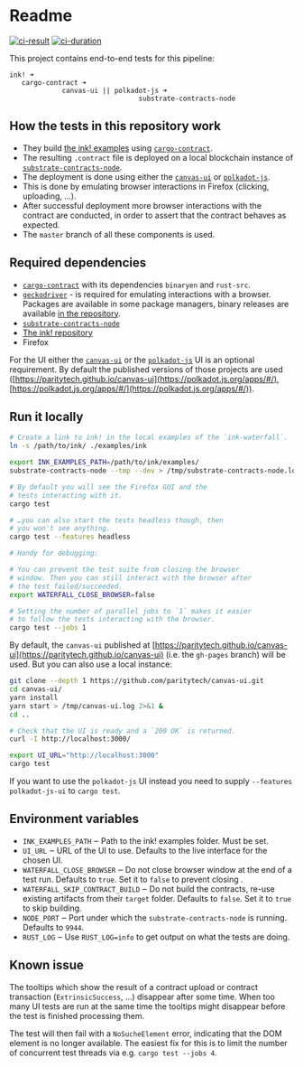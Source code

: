 # Readme

[![ci-result][a1]][a2] [![ci-duration][b1]][b2]

[a1]: https://gitlab.parity.io/parity/ink-waterfall/badges/master/pipeline.svg
[a2]: https://gitlab.parity.io/parity/ink-waterfall/pipelines
[b1]: https://img.shields.io/badge/dynamic/json.svg?label=ci%20execution%20time&url=https://gitlab.parity.io/parity/ink-waterfall/-/jobs/artifacts/master/raw/badge.json?job=build_badge&query=duration&colorB=brightgreen
[b2]: https://gitlab.parity.io/parity/ink-waterfall/pipelines

This project contains end-to-end tests for this pipeline:

```
ink! ➜
   cargo-contract ➜
             canvas-ui || polkadot-js ➜
                                substrate-contracts-node
```


## How the tests in this repository work

* They build [the ink! examples](https://github.com/paritytech/ink/tree/master/examples)
  using [`cargo-contract`](https://github.com/paritytech/cargo-contract).
* The resulting `.contract` file is deployed on a local blockchain instance of
  [`substrate-contracts-node`](https://github.com/paritytech/substrate-contracts-node).
* The deployment is done using either the [`canvas-ui`](https://github.com/paritytech/canvas-ui)
  or [`polkadot-js`](https://github.com/polkadot-js/apps).
* This is done by emulating browser interactions in Firefox (clicking, uploading, …).
* After successful deployment more browser interactions with the contract are
  conducted, in order to assert that the contract behaves as expected.
* The `master` branch of all these components is used.


## Required dependencies

* [`cargo-contract`](https://github.com/paritytech/cargo-contract#installation) with its dependencies
  `binaryen` and `rust-src`.
* [`geckodriver`](https://github.com/mozilla/geckodriver/) - is required for emulating interactions with
  a browser. Packages are available in some package managers, binary releases are available
  [in the repository](https://github.com/mozilla/geckodriver/releases).
* [`substrate-contracts-node`](https://paritytech.github.io/ink-docs/getting-started/setup/#installing-the-substrate-smart-contracts-node)
* [The ink! repository](https://github.com/paritytech/ink)
* Firefox

For the UI either the [`canvas-ui`](https://github.com/paritytech/canvas-ui) 
or the [`polkadot-js`](https://github.com/polkadot-js/apps) UI is an optional
requirement. By default the published versions of those projects are used
([https://paritytech.github.io/canvas-ui](https://polkadot.js.org/apps/#/), 
[https://polkadot.js.org/apps/#/](https://polkadot.js.org/apps/#/)).


## Run it locally

```bash
# Create a link to ink! in the local examples of the `ink-waterfall`.
ln -s /path/to/ink/ ./examples/ink

export INK_EXAMPLES_PATH=/path/to/ink/examples/
substrate-contracts-node --tmp --dev > /tmp/substrate-contracts-node.log 2>&1 &

# By default you will see the Firefox GUI and the
# tests interacting with it.
cargo test 

# …you can also start the tests headless though, then
# you won't see anything.
cargo test --features headless

# Handy for debugging:

# You can prevent the test suite from closing the browser
# window. Then you can still interact with the browser after
# the test failed/succeeded. 
export WATERFALL_CLOSE_BROWSER=false

# Setting the number of parallel jobs to `1` makes it easier
# to follow the tests interacting with the browser.
cargo test --jobs 1
```

By default, the `canvas-ui` published at [https://paritytech.github.io/canvas-ui](https://paritytech.github.io/canvas-ui)
(i.e. the `gh-pages` branch) will be used. But you can also use a local instance:

```bash
git clone --depth 1 https://github.com/paritytech/canvas-ui.git
cd canvas-ui/
yarn install
yarn start > /tmp/canvas-ui.log 2>&1 &
cd ..

# Check that the UI is ready and a `200 OK` is returned.
curl -I http://localhost:3000/

export UI_URL="http://localhost:3000"
cargo test
```

If you want to use the `polkadot-js` UI instead you need to
supply `--features polkadot-js-ui` to `cargo test`.


## Environment variables

* `INK_EXAMPLES_PATH` ‒ Path to the ink! examples folder. Must be set.
* `UI_URL` ‒ URL of the UI to use. Defaults to the live interface for the chosen UI.
* `WATERFALL_CLOSE_BROWSER` ‒ Do not close browser window at the end of a test run.
  Defaults to `true`. Set it to `false` to prevent closing .
* `WATERFALL_SKIP_CONTRACT_BUILD` ‒ Do not build the contracts, re-use existing artifacts
  from their `target` folder. Defaults to `false`. Set it to `true` to skip building.
* `NODE_PORT` ‒ Port under which the `substrate-contracts-node` is running. Defaults to `9944`.
* `RUST_LOG` ‒ Use `RUST_LOG=info` to get output on what the tests are doing.


## Known issue

The tooltips which show the result of a contract upload or contract
transaction (`ExtrinsicSuccess`, …) disappear after some time. When too
many UI tests are run at the same time the tooltips might disappear
before the test is finished processing them.

The test will then fail with a `NoSucheElement` error, indicating that
the DOM element is no longer available. The easiest fix for this is to
limit the number of concurrent test threads via e.g. `cargo test --jobs 4`.